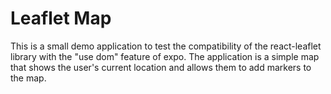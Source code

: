 # Leaflet Map

This is a small demo application to test the compatibility of the react-leaflet library with the "use dom" feature of expo. The application is a simple map that shows the user's current location and allows them to add markers to the map. 